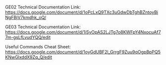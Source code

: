 GE02 Technical Documentation Link: https://docs.google.com/document/d/1oPcLxQ9TXc3uGdwDbTghBZntoyBiNgFBjV7kmdhk_oQ/

GE03 Technical Documentation Link: https://docs.google.com/document/d/1iSyOpAS2LJTg7o8KWFpY4NxocuAf77m-gsLfLvudYQQ/edit

Useful Commands Cheat Sheet: https://docs.google.com/document/d/1oyGdUBF2l_GrrgF9Zuu9qOgpBpPQ5KNwGlxddX9Zq_Q/edit
